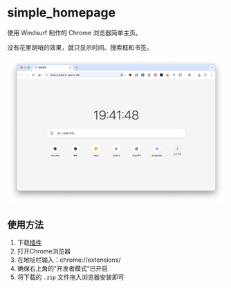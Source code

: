 # simple_homepage
使用 Windsurf 制作的 Chrome 浏览器简单主页。

没有花里胡哨的效果，就只显示时间、搜索框和书签。

![pic](./Screenshot.png)

## 使用方法
1. 下载[插件](https://github.com/very-jack/simple_homepage/releases)
2. 打开Chrome浏览器
3. 在地址栏输入：chrome://extensions/
4. 确保右上角的"开发者模式"已开启
5. 将下载的 `.zip` 文件拖入浏览器安装即可
